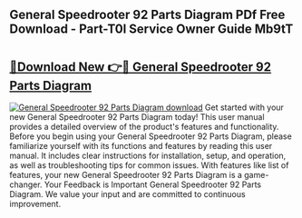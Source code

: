## General Speedrooter 92 Parts Diagram PDf Free Download - Part-T0l Service Owner Guide Mb9tT

# <h2><a href="http://dflk0dz.blite.top/?on=General+Speedrooter+92+Parts+Diagram">🔗Download New 👉🔴 General Speedrooter 92 Parts Diagram</a></h2>

[![General Speedrooter 92 Parts Diagram download](https://i.imgur.com/lujVjoI.png)](http://dflk0dz.blite.top/?on=General+Speedrooter+92+Parts+Diagram)
Get started with your new General Speedrooter 92 Parts Diagram today! This user manual provides a detailed overview of the product's features and functionality. Before you begin using your General Speedrooter 92 Parts Diagram, please familiarize yourself with its functions and features by reading this user manual. It includes clear instructions for installation, setup, and operation, as well as troubleshooting tips for common issues. With features like list of features, your new General Speedrooter 92 Parts Diagram is a game-changer. Your Feedback is Important General Speedrooter 92 Parts Diagram. We value your input and are committed to continuous improvement.
